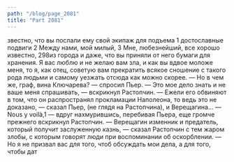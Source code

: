 ```yaml
---
path: "/blog/page_2081"
title: "Part 2081"
---
```


звестно, что вы послали ему свой экипаж для подъема 1 достославные подвиги
2 Между нами, мой милый,
3 Мне, любезнейший, все хорошо известно,
298из города и даже, что вы приняли от него бумаги для хранения. Я вас люблю и не желаю вам зла, и как вы вдвое моложе меня, то я, как отец, советую вам прекратить всякое сношение с такого рода людьми и самому уезжать отсюда как можно скорее.
— Но в чем же, граф, вина Ключарева? — спросил Пьер.
— Это мое дело знать и не ваше меня спрашивать, — вскрикнул Растопчин.
— Ежели его обвиняют в том, что он распространял прокламации Наполеона, то ведь это не доказано, — сказал Пьер, (не глядя на Растопчина), и Верещагина...
— Nous у voilà,1 — вдруг нахмурившись, перебивая Пьера, еще громче прежнего вскрикнул Растопчин. — Верещагин изменник и предатель, который получит заслуженную казнь, — сказал Растопчин с тем жаром злобы, с которым говорят люди при воспоминании об оскорблении. — Но я не призвал вас для того, чтоб обсуждать мои дела, а для того, чтобы дат
